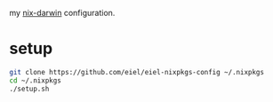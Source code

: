my [nix-darwin](https://github.com/LnL7/nix-darwin) configuration.

# setup

```sh
git clone https://github.com/eiel/eiel-nixpkgs-config ~/.nixpkgs
cd ~/.nixpkgs
./setup.sh
```
